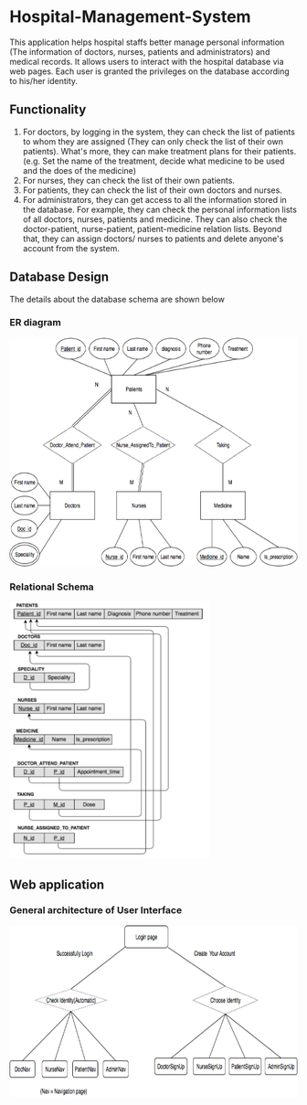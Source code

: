 # Hospital-Management-System
This application helps hospital staffs better manage personal information (The information of doctors, nurses, patients and administrators) and medical records. It allows users to interact with the hospital database via web pages. Each user is granted the privileges on the database according to his/her identity. 

## Functionality
1. For doctors, by logging in the system, they can check the list of patients to whom they are assigned (They can only check the list of their own patients). What's more, they can make treatment plans for their patients. (e.g. Set the name of the treatment, decide what medicine to be used and the does of the medicine)
2. For nurses, they can check the list of their own patients.
3. For patients, they can check the list of their own doctors and nurses.
4. For administrators, they can get access to all the information stored in the database. For example, they can check the personal information lists of all doctors, nurses, patients and medicine. They can also check the doctor-patient, nurse-patient, patient-medicine relation lists. Beyond that, they can assign doctors/ nurses to patients and delete anyone's account from the system.

## Database Design
The details about the database schema are shown below
### ER diagram
<img src="https://github.com/JoshuaHong0/Hospital-Management-System/blob/master/database_info/ER_diagram.png" width="600" height="400" />

### Relational Schema
<img src="https://github.com/JoshuaHong0/Hospital-Management-System/blob/master/database_info/Relational_Schema.jpg" width="350" height="450" />

## Web application
### General architecture of User Interface
<img src="https://github.com/JoshuaHong0/Hospital-Management-System/blob/master/demo/Main_architecture.png" width="700" height="300" />
